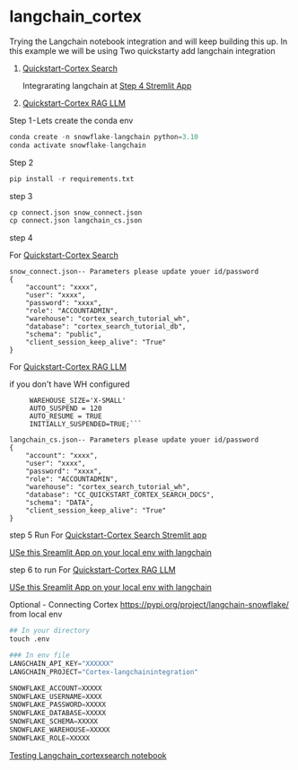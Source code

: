 # langchain_cortex
Trying the Langchain notebook integration and will keep building this up. In this example we will be using Two quickstarty add langchain integration 

1. [Quickstart-Cortex Search ](https://docs.snowflake.com/en/user-guide/snowflake-cortex/cortex-search/tutorials/cortex-search-tutorial-1-search#introduction)

     Integrarating langchain at [Step 4 Stremlit App ](https://docs.snowflake.com/en/user-guide/snowflake-cortex/cortex-search/tutorials/cortex-search-tutorial-1-search#step-4-create-a-streamlit-app) 


2. [Quickstart-Cortex RAG LLM ](https://quickstarts.snowflake.com/guide/ask_questions_to_your_own_documents_with_snowflake_cortex_search/index.html?index=..%2F..index#0)


Step 1 - Lets create the conda env

```python
conda create -n snowflake-langchain python=3.10
conda activate snowflake-langchain  

```

Step 2 

```python
pip install -r requirements.txt

```

step 3 
```python
cp connect.json snow_connect.json
cp connect.json langchain_cs.json
```


step 4

For [Quickstart-Cortex Search ](https://docs.snowflake.com/en/user-guide/snowflake-cortex/cortex-search/tutorials/cortex-search-tutorial-1-search#introduction)

```
snow_connect.json-- Parameters please update youer id/password 
{
    "account": "xxxx",
    "user": "xxxx",
    "password": "xxxx",
    "role": "ACCOUNTADMIN",
    "warehouse": "cortex_search_tutorial_wh",
    "database": "cortex_search_tutorial_db",
    "schema": "public",
    "client_session_keep_alive": "True"
}

```
For [Quickstart-Cortex RAG LLM ](https://quickstarts.snowflake.com/guide/ask_questions_to_your_own_documents_with_snowflake_cortex_search/index.html?index=..%2F..index#0)

if you don't have WH configured 

```CREATE OR REPLACE WAREHOUSE cortex_search_tutorial_wh WITH
     WAREHOUSE_SIZE='X-SMALL'
     AUTO_SUSPEND = 120
     AUTO_RESUME = TRUE
     INITIALLY_SUSPENDED=TRUE;```

```
```
langchain_cs.json-- Parameters please update youer id/password 
{
    "account": "xxxx",
    "user": "xxxx",
    "password": "xxxx",
    "role": "ACCOUNTADMIN",
    "warehouse": "cortex_search_tutorial_wh",
    "database": "CC_QUICKSTART_CORTEX_SEARCH_DOCS",
    "schema": "DATA",
    "client_session_keep_alive": "True"
}
```

step 5 Run For [Quickstart-Cortex Search Stremlit app](https://docs.snowflake.com/en/user-guide/snowflake-cortex/cortex-search/tutorials/cortex-search-tutorial-1-search#step-4-create-a-streamlit-app)

[USe this Sreamlit App on your local env with langchain](/src/langchain_cortexsearch.py)

step 6 to run  For [Quickstart-Cortex RAG LLM ](https://quickstarts.snowflake.com/guide/ask_questions_to_your_own_documents_with_snowflake_cortex_search/index.html?index=..%2F..index#4)

[USe this Sreamlit App on your local env with langchain](/src/langchain_RAG.py)


Optional - Connecting Cortex https://pypi.org/project/langchain-snowflake/ from local env 


```python
## In your directory 
touch .env 

### In env file 
LANGCHAIN_API_KEY="XXXXXX"
LANGCHAIN_PROJECT="Cortex-langchainintegration"

SNOWFLAKE_ACCOUNT=XXXXX
SNOWFLAKE_USERNAME=XXXX
SNOWFLAKE_PASSWORD=XXXXX
SNOWFLAKE_DATABASE=XXXXX
SNOWFLAKE_SCHEMA=XXXXX
SNOWFLAKE_WAREHOUSE=XXXXX
SNOWFLAKE_ROLE=XXXXX

```
[Testing Langchain_cortexsearch notebook ](/src/langchain_cortexsearch.ipynb)
